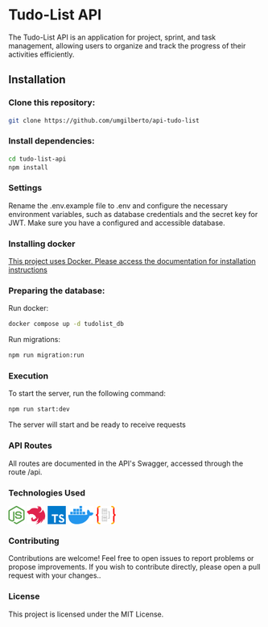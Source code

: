 # Tudo-List API
The Tudo-List API is an application for project, sprint, and task management, allowing users to organize and track the progress of their activities efficiently.

## Installation
### Clone this repository:
```bash
git clone https://github.com/umgilberto/api-tudo-list
```
### Install dependencies:
```bash
cd tudo-list-api
npm install
```

### Settings
Rename the .env.example file to .env and configure the necessary environment variables, such as database credentials and the secret key for JWT. Make sure you have a configured and accessible database.

### Installing docker

<a href="https://docs.docker.com/get-started/">This project uses Docker. Please access the documentation for installation instructions</a>

### Preparing the database:
Run docker:
```bash
docker compose up -d tudolist_db
```

Run migrations:
```bash
npm run migration:run
```

### Execution
To start the server, run the following command:
```bash
npm run start:dev
```
The server will start and be ready to receive requests

### API Routes
All routes are documented in the API's Swagger, accessed through the route /api.

### Technologies Used
<div style="display: flex; gap: 5px; height: 36px;">
<img src="./doc/images/node_icon.svg">

<img src="./doc/images/nest_icon.svg">

<img src="./doc/images/typescript_icon.svg">

<img src="./doc/images/docker_icon.svg">

<img src="./doc/images/typeorm_icon.svg">
</div>


### Contributing

Contributions are welcome! Feel free to open issues to report problems or propose improvements. If you wish to contribute directly, please open a pull request with your changes..

### License
This project is licensed under the MIT License.